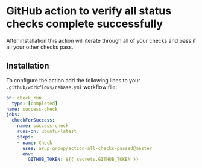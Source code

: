 # GitHub action to verify all status checks complete successfully

After installation this action will iterate through all of your checks and pass if all your other checks pass.

## Installation

To configure the action add the following lines to your `.github/workflows/rebase.yml` workflow file:

```yml
on: check_run
  type: [completed]
name: success-check
jobs:
  checkForSuccess:
    name: success-check
    runs-on: ubuntu-latest
    steps:
    - name: Check
      uses: arup-group/action-all-checks-passed@master
      env:
        GITHUB_TOKEN: ${{ secrets.GITHUB_TOKEN }}
```
